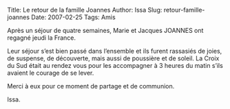 Title: Le retour de la famille Joannes
Author: Issa
Slug: retour-famille-joannes
Date: 2007-02-25
Tags: Amis

Après un séjour de quatre semaines, Marie et Jacques JOANNES ont regagné jeudi
la France.

Leur séjour s’est bien passé dans l’ensemble et ils furent rassasiés de joies,
de suspense, de découverte, mais aussi de poussière et de soleil. La Croix du
Sud était au rendez vous pour les accompagner à 3 heures du matin s’ils avaient
le courage de se lever.

Merci à eux pour ce moment de partage et de communion.

Issa.
